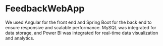 # FeedbackWebApp
We used Angular for the front end and Spring Boot for the back end to ensure responsive and scalable performance. MySQL was integrated for data storage, and Power BI was integrated for real-time data visualization and analytics.
